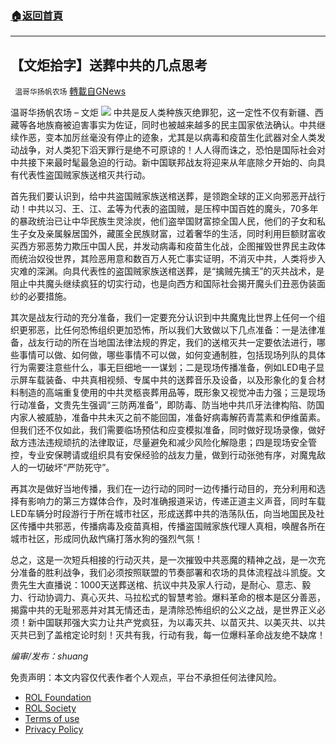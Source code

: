 ###  [:house:返回首頁](https://github.com/ourhimalayas/txt)
---


## 【文炬拾字】送葬中共的几点思考
` 温哥华扬帆农场` [轉載自GNews](https://gnews.org/zh-hans/1773218/)

温哥华扬帆农场 – 文炬
![](https://assets.gnews.org/wp-content/uploads/2021/11/专栏图新-1.jpg)
中共是反人类种族灭绝罪犯，这一定性不仅有新疆、西藏等各地族裔被迫害事实为佐证，同时也被越来越多的民主国家依法确认。中共继续作恶，变本加厉丝毫没有停止的迹象，尤其是以病毒和疫苗生化武器对全人类发动战争，对人类犯下滔天罪行是绝不可原谅的！人人得而诛之，恐怕是国际社会对中共接下来最时髦最急迫的行动。新中国联邦战友将迎来从年底除夕开始的、向具有代表性盗国贼家族送棺灭共行动。

首先我们要认识到，给中共盗国贼家族送棺送葬，是领跑全球的正义向邪恶开战行动！中共以习、王、江、孟等为代表的盗国贼，是压榨中国百姓的魔头，70多年的暴政统治已让中华民族生灵涂炭，他们盗举国财富掠全国人民，他们的子女和私生子女及亲属躲居国外，藏匿全民族财富，过着奢华的生活，同时利用巨额财富收买西方邪恶势力欺压中国人民，并发动病毒和疫苗生化战，企图摧毁世界民主政体而统治奴役世界，其险恶用意和数百万人死亡事实证明，不消灭中共，人类将步入灾难的深渊。向具代表性的盗国贼家族送棺送葬，是“擒贼先擒王”的灭共战术，是阻止中共魔头继续疯狂的切实行动，也是向西方和国际社会揭开魔头们丑恶伪装面纱的必要措施。

其次是战友行动的充分准备，我们一定要充分认识到中共魔鬼比世界上任何一个组织更邪恶，比任何恐怖组织更加恐怖，所以我们大致做以下几点准备：一是法律准备，战友行动的所在当地国法律法规的界定，我们的送棺灭共一定要依法进行，哪些事情可以做、如何做，哪些事情不可以做，如何变通制胜，包括现场列队的具体行为需要注意些什么，事无巨细地一一谋划；二是现场传播准备，例如LED电子显示屏车载装备、中共真相视频、专属中共的送葬音乐及设备，以及形象化的复合材料制造的高端重复使用的中共灵柩丧葬用品等，既形象又视觉冲击力强；三是现场行动准备，文贵先生强调“三防两准备”，即防毒、防当地中共爪牙法律构陷、防国内家人被威胁，准备中共未灭之前不能回国，准备好病毒解药青蒿素和伊维菌素。但我们还不仅如此，我们需要临场预估和应变模拟准备，同时做好现场录像，做好敌方违法违规顽抗的法律取证，尽量避免和减少风险化解隐患；四是现场安全管控，专业安保聘请或组织具有安保经验的战友力量，做到行动张弛有序，对魔鬼敌人的一切破坏“严防死守”。

再其次是做好当地传播，我们在一边行动的同时一边传播行动目的，充分利用和选择有影响力的第三方媒体合作，及时准确报道采访，传递正道主义声音，同时车载LED车辆分时段游行于所在城市社区，形成送葬中共的浩荡队伍，向当地国民及社区传播中共邪恶，传播病毒及疫苗真相，传播盗国贼家族代理人真相，唤醒各所在城市社区，形成同仇敌忾痛打落水狗的强烈气氛！

总之，这是一次短兵相接的行动灭共，是一次摧毁中共恶魔的精神之战，是一次充分准备的胜利战争，我们必须按照联盟的节奏部署和农场的具体流程战斗凯旋。文贵先生大直播说：1000天送葬送棺、抗议中共及家人行动，是耐心、意志、毅力、行动协调力、真心灭共、马拉松式的智慧考验。爆料革命的根本是区分善恶，揭露中共的无耻邪恶并对其无情还击，是清除恐怖组织的公义之战，是世界正义必须！新中国联邦强大实力让共产党疯狂，为以毒灭共、以苗灭共、以美灭共、以共灭共已到了盖棺定论时刻！灭共有我，行动有我，每一位爆料革命战友绝不缺席！

*编审/发布：shuang*

 

免责声明：本文内容仅代表作者个人观点，平台不承担任何法律风险。

- [ROL Foundation](https://rolfoundation.org/)
- [ROL Society](https://rolsociety.org/)
- [Terms of use](https://gnews.org/terms-of-use-3/)
- [Privacy Policy](https://gnews.org/privacy-policy/)
